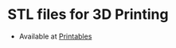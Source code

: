 
# STL files for 3D Printing

* Available at [Printables](https://www.printables.com/model/925856) [](https://www.printables.com/model/925856)
